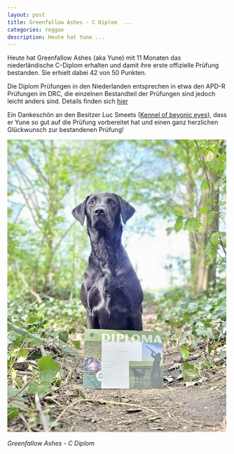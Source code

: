 ```yaml
---
layout: post
title: Greenfallow Ashes - C Diplom  ...
categories: reggae
description: Heute hat Yune ...
---
```


Heute hat Greenfallow Ashes (aka Yune) mit 11 Monaten das niederländische C-Diplom erhalten und damit ihre erste offizielle Prüfung bestanden. Sie erhielt dabei 42 von 50 Punkten. 

Die Diplom Prüfungen in den Niederlanden entsprechen in etwa den APD-R Prüfungen im DRC, die einzelnen Bestandteil der Prüfungen sind jedoch leicht anders sind. Details finden sich 
<a href="https://www.labradorkring.nl/jacht/uitleg-proeven-jachthonden/">hier</a>

<p>Ein Dankeschön an den Besitzer Luc Smeets (<a href="https://beyonic-labradors.nl/">Kennel of beyonic eyes</a>), dass er Yune so gut auf die Prüfung vorbereitet hat und einen ganz herzlichen Glückwunsch zur bestandenen Prüfung!</p>

<img src="/litters/fotos-a-wurf/pruefungen/yune-c-diplom.jpeg" title="Yune" width="500">
<p style="font-style: italic;">Greenfallow Ashes - C Diplom</p>


